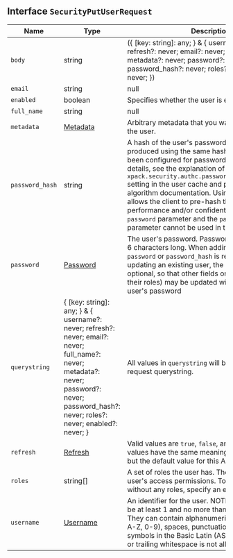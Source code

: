 ## Interface `SecurityPutUserRequest`

| Name | Type | Description |
| - | - | - |
| `body` | string | ({ [key: string]: any; } & { username?: never; refresh?: never; email?: never; full_name?: never; metadata?: never; password?: never; password_hash?: never; roles?: never; enabled?: never; }) | All values in `body` will be added to the request body. |
| `email` | string | null | The email of the user. |
| `enabled` | boolean | Specifies whether the user is enabled. |
| `full_name` | string | null | The full name of the user. |
| `metadata` | [Metadata](./Metadata.md) | Arbitrary metadata that you want to associate with the user. |
| `password_hash` | string | A hash of the user's password. This must be produced using the same hashing algorithm as has been configured for password storage. For more details, see the explanation of the `xpack.security.authc.password_hashing.algorithm` setting in the user cache and password hash algorithm documentation. Using this parameter allows the client to pre-hash the password for performance and/or confidentiality reasons. The `password` parameter and the `password_hash` parameter cannot be used in the same request. |
| `password` | [Password](./Password.md) | The user's password. Passwords must be at least 6 characters long. When adding a user, one of `password` or `password_hash` is required. When updating an existing user, the password is optional, so that other fields on the user (such as their roles) may be updated without modifying the user's password |
| `querystring` | { [key: string]: any; } & { username?: never; refresh?: never; email?: never; full_name?: never; metadata?: never; password?: never; password_hash?: never; roles?: never; enabled?: never; } | All values in `querystring` will be added to the request querystring. |
| `refresh` | [Refresh](./Refresh.md) | Valid values are `true`, `false`, and `wait_for`. These values have the same meaning as in the index API, but the default value for this API is true. |
| `roles` | string[] | A set of roles the user has. The roles determine the user's access permissions. To create a user without any roles, specify an empty list ( `[]`). |
| `username` | [Username](./Username.md) | An identifier for the user. NOTE: Usernames must be at least 1 and no more than 507 characters. They can contain alphanumeric characters (a-z, A-Z, 0-9), spaces, punctuation, and printable symbols in the Basic Latin (ASCII) block. Leading or trailing whitespace is not allowed. |
